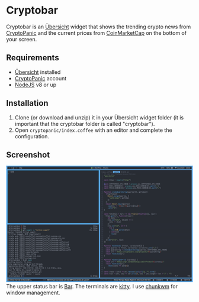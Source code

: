 # Cryptobar
Cryptobar is an [Übersicht](https://github.com/felixhageloh/uebersicht) widget that shows the trending crypto news from [CryptoPanic](https://cryptopanic.com) and the current prices from [CoinMarketCap](https://coinmarketcap.com) on the bottom of your screen.

## Requirements
- [Übersicht](https://github.com/felixhageloh/uebersicht) installed
- [CryptoPanic](https://cryptopanic.com) account
- [NodeJS](https://nodejs.org/en/) v8 or up

## Installation
1. Clone (or download and unzip) it in your Übersicht widget folder (it is important that the cryptobar folder is called "cryptobar").
2. Open `cryptopanic/index.coffee` with an editor and complete the configuration.

## Screenshot
![Cryptobar](./screenshot.jpg)
The upper status bar is [Bar](https://github.com/JodusNodus/bar). The terminals are [kitty](https://github.com/kovidgoyal/kitty). I use [chunkwm](https://github.com/koekeishiya/chunkwm) for window management.
